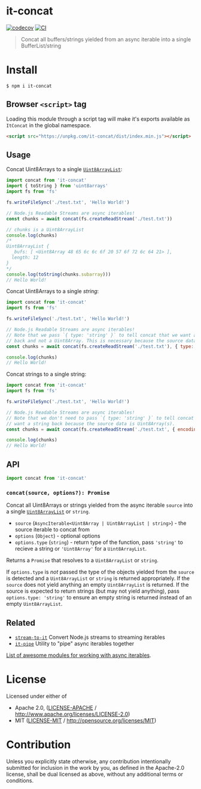 # it-concat

[![codecov](https://img.shields.io/codecov/c/github/alanshaw/it-concat.svg?style=flat-square)](https://codecov.io/gh/alanshaw/it-concat)
[![CI](https://img.shields.io/github/actions/workflow/status/alanshaw/it-concat/js-test-and-release.yml?branch=master\&style=flat-square)](https://github.com/alanshaw/it-concat/actions/workflows/js-test-and-release.yml?query=branch%3Amaster)

> Concat all buffers/strings yielded from an async iterable into a single BufferList/string

# Install

```console
$ npm i it-concat
```

## Browser `<script>` tag

Loading this module through a script tag will make it's exports available as `ItConcat` in the global namespace.

```html
<script src="https://unpkg.com/it-concat/dist/index.min.js"></script>
```

## Usage

Concat Uint8Arrays to a single [`Uint8ArrayList`](https://www.npmjs.com/package/uint8arraylist):

```js
import concat from 'it-concat'
import { toString } from 'uint8arrays'
import fs from 'fs'

fs.writeFileSync('./test.txt', 'Hello World!')

// Node.js Readable Streams are async iterables!
const chunks = await concat(fs.createReadStream('./test.txt'))

// chunks is a Uint8ArrayList
console.log(chunks)
/*
Uint8ArrayList {
  _bufs: [ <Uint8Array 48 65 6c 6c 6f 20 57 6f 72 6c 64 21> ],
  length: 12
}
*/
console.log(toString(chunks.subarray)))
// Hello World!
```

Concat Uint8Arrays to a single *string*:

```js
import concat from 'it-concat'
import fs from 'fs'

fs.writeFileSync('./test.txt', 'Hello World!')

// Node.js Readable Streams are async iterables!
// Note that we pass `{ type: 'string' }` to tell concat that we want a string
// back and not a Uint8Array. This is necessary because the source data is Uint8Array(s).
const chunks = await concat(fs.createReadStream('./test.txt'), { type: 'string' })

console.log(chunks)
// Hello World!
```

Concat strings to a single string:

```js
import concat from 'it-concat'
import fs from 'fs'

fs.writeFileSync('./test.txt', 'Hello World!')

// Node.js Readable Streams are async iterables!
// Note that we don't need to pass `{ type: 'string' }` to tell concat that we
// want a string back because the source data is Uint8Array(s).
const chunks = await concat(fs.createReadStream('./test.txt', { encoding: 'utf8' }))

console.log(chunks)
// Hello World!
```

## API

```js
import concat from 'it-concat'
```

### `concat(source, options?): Promise`

Concat all Uint8Arrays or strings yielded from the async iterable `source` into a single [`Uint8ArrayList`](https://www.npmjs.com/package/bl) or `string`.

- `source` (`AsyncIterable<Uint8Array | Uint8ArrayList | string>`) - the source iterable to concat from
- `options` (`Object`) - optional options
- `options.type` (`string`) - return type of the function, pass `'string'` to recieve a string or `'Uint8Array'` for a `Uint8ArrayList`.

Returns a `Promise` that resolves to a `Uint8ArrayList` or `string`.

If `options.type` is *not* passed the type of the objects yielded from the `source` is detected and a `Uint8ArrayList` or `string` is returned appropriately. If the `source` does not yield anything an empty `Uint8ArrayList` is returned. If the source is expected to return strings (but may not yield anything), pass `options.type: 'string'` to ensure an empty string is returned instead of an empty `Uint8ArrayList`.

## Related

- [`stream-to-it`](https://www.npmjs.com/package/stream-to-it) Convert Node.js streams to streaming iterables
- [`it-pipe`](https://www.npmjs.com/package/it-pipe) Utility to "pipe" async iterables together

[List of awesome modules for working with async iterables](https://github.com/alanshaw/it-awesome).

# License

Licensed under either of

- Apache 2.0, ([LICENSE-APACHE](LICENSE-APACHE) / <http://www.apache.org/licenses/LICENSE-2.0>)
- MIT ([LICENSE-MIT](LICENSE-MIT) / <http://opensource.org/licenses/MIT>)

# Contribution

Unless you explicitly state otherwise, any contribution intentionally submitted for inclusion in the work by you, as defined in the Apache-2.0 license, shall be dual licensed as above, without any additional terms or conditions.
